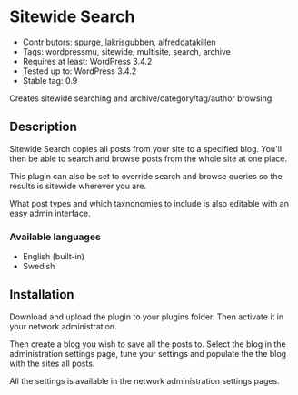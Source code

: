 Sitewide Search
===============

* Contributors: spurge, lakrisgubben, alfreddatakillen
* Tags: wordpressmu, sitewide, multisite, search, archive
* Requires at least: WordPress 3.4.2
* Tested up to: WordPress 3.4.2
* Stable tag: 0.9

Creates sitewide searching and archive/category/tag/author browsing.

Description
-----------

Sitewide Search copies all posts from your site to a specified blog. You'll then be able to search and browse posts from the whole site at one place.

This plugin can also be set to override search and browse queries so the results is sitewide wherever you are.

What post types and which taxnonomies to include is also editable with an easy admin interface.

### Available languages

* English (built-in)
* Swedish

Installation
------------

Download and upload the plugin to your plugins folder. Then activate it in your network administration.

Then create a blog you wish to save all the posts to. Select the blog in the administration settings page, tune your settings and populate the the blog with the sites all posts.

All the settings is available in the network administration settings pages.
